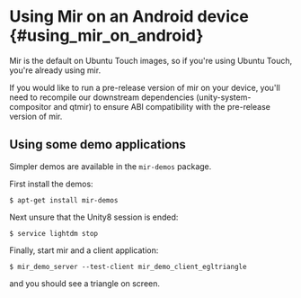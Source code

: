 Using Mir on an Android device {#using_mir_on_android}
==============================

Mir is the default on Ubuntu Touch images, so if you're using Ubuntu Touch,
you're already using mir.

If you would like to run a pre-release version of mir on your device, you'll
need to recompile our downstream dependencies (unity-system-compositor and 
qtmir) to ensure ABI compatibility with the pre-release version of mir.

Using some demo applications
----------------------------

Simpler demos are available in the `mir-demos` package.

First install the demos:

    $ apt-get install mir-demos

Next unsure that the Unity8 session is ended:

    $ service lightdm stop

Finally, start mir and a client application:

    $ mir_demo_server --test-client mir_demo_client_egltriangle

and you should see a triangle on screen.
